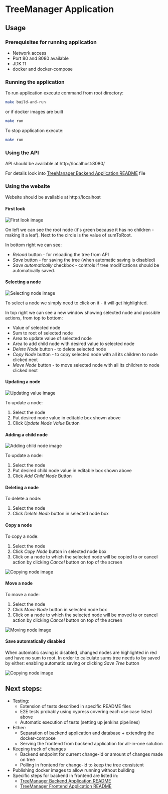 # TreeManager Application

## Usage

### Prerequisites for running application

- Network access
- Port 80 and 8080 available
- JDK 11
- docker and docker-compose

### Running the application

To run application execute command from root directory:

```bash
make build-and-run
```

or if docker images are built

```bash
make run
```

To stop application execute:
```bash
make run
```

### Using the API

API should be available at http://localhost:8080/

For details look into [TreeManager Backend Application README](TreeManager-BE/README.md) file

### Using the website

Website should be available at http://localhost

#### First look

![First look image](docs/first-look.png)

On left we can see the root node (it's green because it has no children - making it a leaf). Next to the circle is the
value of sumToRoot.

In bottom right we can see:
- *Reload* button - for reloading the tree from API
- *Save* button - for saving the tree (when automatic saving is disabled)
- *Save automatically* checkbox - controls if tree modifications should be automatically saved.

#### Selecting a node

![Selecting node image](docs/selecting-node.png)

To select a node we simply need to click on it - it will get highlighted.

In top right we can see a new window showing selected node and possible actions, from top to bottom:
- Value of selected node
- Sum to root of selected node
- Area to update value of selected node
- Area to add child node with desired value to selected node
- *Delete Node* button - to delete selected node
- *Copy Node* button - to copy selected node with all its children to node clicked next
- *Move Node* button - to move selected node with all its children to node clicked next

#### Updating a node

![Updating value image](docs/updating-node.png)

To update a node:
1. Select the node
2. Put desired node value in editable box shown above
3. Click *Update Node Value* Button

#### Adding a child node

![Adding child node image](docs/adding-node.png)

To update a node:
1. Select the node
2. Put desired child node value in editable box shown above
3. Click *Add Child Node* Button

#### Deleting a node

To delete a node:
1. Select the node
2. Click *Delete Node* button in selected node box

#### Copy a node

To copy a node:
1. Select the node
2. Click *Copy Node* button in selected node box
3. Click on a node to which the selected node will be copied to or
   cancel action by clicking *Cancel* button on top of the screen

![Copying node image](docs/copying-node.png)

#### Move a node

To move a node:
1. Select the node
2. Click *Move Node* button in selected node box
3. Click on a node to which the selected node will be moved to or
cancel action by clicking *Cancel* button on top of the screen

![Moving node image](docs/moving-node.png)

#### Save automatically disabled

When automatic saving is disabled, changed nodes are highlighted in red and have no sum to root.
In order to calculate sums tree needs to by saved by either: enabling automatic saving or clicking *Save Tree* button

![Copying node image](docs/save-disabled.png)


## Next steps:
- Testing:
  - Extension of tests described in specific README files
  - E2E tests probably using cypress covering each use case listed above
  - Automatic execution of tests (setting up jenkins pipelines)
- Either:
   - Separation of backend application and database + extending the docker-compose
   - Serving the frontend from backend application for all-in-one solution
- Keeping track of changes
  - Backend endpoint for current change-id or amount of changes made on tree
  - Polling in frontend for change-id to keep the tree consistent
- Publishing docker images to allow running without building
- Specific steps for backend in frontend are listed in:
  - [TreeManager Backend Application README](TreeManager-BE/README.md)
  - [TreeManager Frontend Application README](TreeManager-FE/README.md)